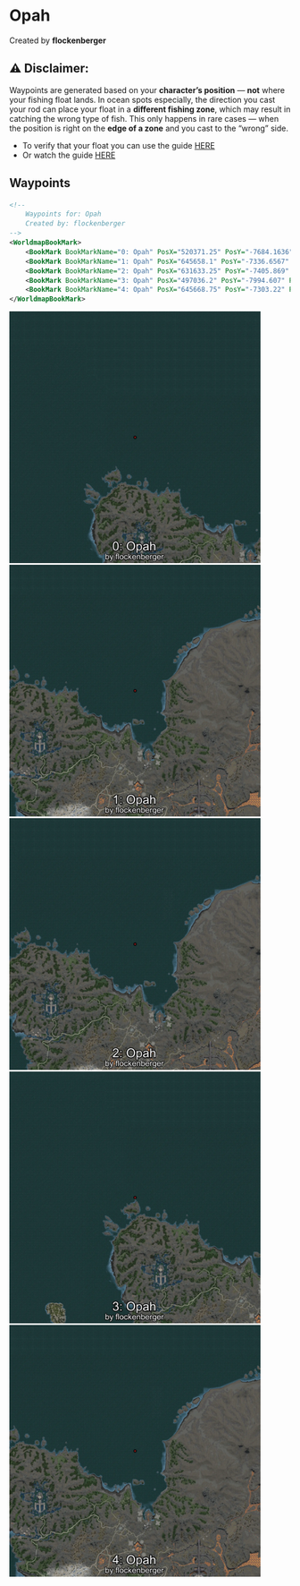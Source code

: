 # Opah
Created by **flockenberger**

## ⚠️ Disclaimer:
Waypoints are generated based on your __**character’s position**__ — __not__ where your fishing float lands.
In ocean spots especially, the direction you cast your rod can place your float in a **different fishing zone**, which may result in catching the wrong type of fish.
This only happens in rare cases — when the position is right on the **edge of a zone** and you cast to the “wrong” side.

- To verify that your float you can use the guide [HERE](https://flockenberger.github.io/bdo-fish-position/)
- Or watch the guide [HERE](https://youtu.be/t-VXcRoNojk)

## Waypoints
```xml
<!--
    Waypoints for: Opah
    Created by: flockenberger
-->
<WorldmapBookMark>
    <BookMark BookMarkName="0: Opah" PosX="520371.25" PosY="-7684.1636" PosZ="843666.6" />
    <BookMark BookMarkName="1: Opah" PosX="645658.1" PosY="-7336.6567" PosZ="777065.94" />
    <BookMark BookMarkName="2: Opah" PosX="631633.25" PosY="-7405.869" PosZ="787551.94" />
    <BookMark BookMarkName="3: Opah" PosX="497036.2" PosY="-7994.607" PosZ="809153.0" />
    <BookMark BookMarkName="4: Opah" PosX="645668.75" PosY="-7303.22" PosZ="777051.0" />
</WorldmapBookMark>
```

<img src="./Opah_0_Preview.webp" width="450"/> <img src="./Opah_1_Preview.webp" width="450"/> <img src="./Opah_2_Preview.webp" width="450"/> <img src="./Opah_3_Preview.webp" width="450"/> <img src="./Opah_4_Preview.webp" width="450"/> 